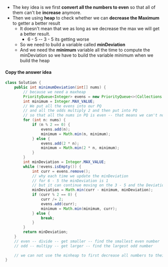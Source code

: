 * The key idea is we first **convert all the numbers to even** so that all of them can't be **increase** anymore.
* Then we using **heap** to check whether we can **decrease the Maximum** to getter a better result
  * It doesn't mean that we as long as we decrease the max we will get a better result.
    * 6 - 5 -- 3 - 5 its getting worse
  * So we need to build a variable called **minDeviation**
  * And we need the **minimum** variable all the time to compute the minDeviation so we have to build the variable minimum when we build the heap

#### Copy the answer idea

```java
class Solution {
    public int minimumDeviation(int[] nums) {
        // because we need a maxheap
        PriorityQueue<Integer> evens = new PriorityQueue<>(Collections.reverseOrder());
        int minimum = Integer.MAX_VALUE;
        // We put all the evens into our PQ
        // and all the odds multiply 2 and then put into PQ 
        // so that all the nums in PQ is even -- that means we can't not increase minimum anymore, we can only decrease the maximum
        for (int n: nums) {
            if (n % 2 == 0) {
                evens.add(n);
                minimum = Math.min(n, minimum);
            } else {
                evens.add(2 * n);
                minimum = Math.min(2 * n, minimum);
            }
        }
        int minDeviation = Integer.MAX_VALUE;
        while (!evens.isEmpty()) {
            int curr = evens.remove();
            // why each time we update the minDeviation
            // for 6 - 5 the minDeviation is 1
            // but it can continue moving on the 3 - 5 and the Deviation is 2
            minDeviation = Math.min(curr - minimum, minDeviation);
            if (curr % 2 == 0) {
                curr /= 2;
                evens.add(curr);
                minimum = Math.min(minimum, curr);
            } else {
                break;
            }
        }
        return minDeviation;
    }
    // even -- divide -- get smaller -- find the smallest even number
    // odd -- multipy -- get larger -- find the largest odd number
    
    // we can not use the minheap to first decrease all numbers to their minimum because we can decrease a 4 into 1 but can not turn 1 to the original value 4 back.
}
```

